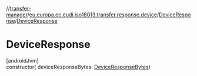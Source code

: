 //[transfer-manager](../../../index.md)/[eu.europa.ec.eudi.iso18013.transfer.response.device](../index.md)/[DeviceResponse](index.md)/[DeviceResponse](-device-response.md)

# DeviceResponse

[androidJvm]\
constructor(
deviceResponseBytes: [DeviceResponseBytes](../../eu.europa.ec.eudi.iso18013.transfer/-device-response-bytes/index.md))

